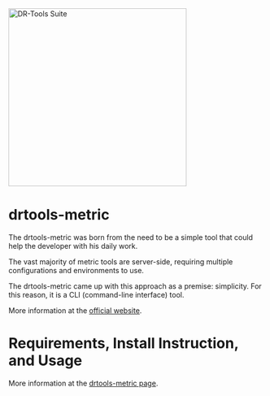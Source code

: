 <img src="https://guilhermeslacerda.github.io/drtools-site/images/logo_drtools.png" alt="DR-Tools Suite" title="DR-Tools Suite" width="350"/>

# drtools-metric  

The drtools-metric was born from the need to be a simple tool that could help the developer with his daily work.

The vast majority of metric tools are server-side, requiring multiple configurations and environments to use. 

The drtools-metric came up with this approach as a premise: simplicity. For this reason, it is a CLI (command-line interface) tool. 

More information at the [official website](http://drtools.site/). 

# Requirements, Install Instruction, and Usage

More information at the [drtools-metric page](http://drtools.site/). 
